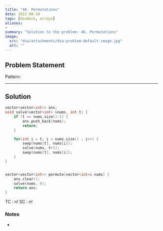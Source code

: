 ```yaml
---
title: "46. Permutations"
date: 2022-08-10
tags: [dsadeck, arrays]
aliases:
- 
summary: "Solution to the problem: 46. Permutations"
image:
  src: "dsa/attachments/dsa-problem-default-image.jpg"
  alt: ""
---
```


## Problem Statement


Pattern: 

---

## Solution
``` cpp
vector<vector<int>> ans;
void solve(vector<int> &nums, int t) {
    if (t == nums.size()-1) {
        ans.push_back(nums);
        return;
    }

    for(int i = t; i < nums.size() ; i++) {
        swap(nums[t], nums[i]);
        solve(nums, t+1);
        swap(nums[t], nums[i]);
    }
}


vector<vector<int>> permute(vector<int>& nums) {
    ans.clear();
    solve(nums, 0);
    return ans;
}
```
TC : n!
SC : n!

### Notes
- 



